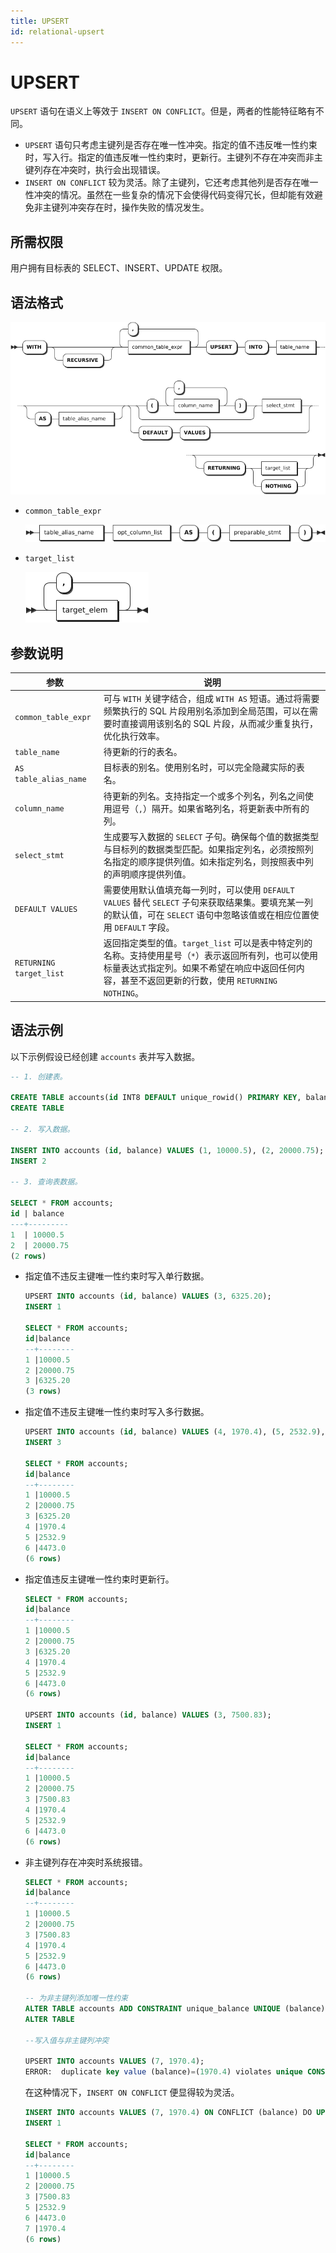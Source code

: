 ```yaml
---
title: UPSERT
id: relational-upsert
---
```


# UPSERT

`UPSERT` 语句在语义上等效于 `INSERT ON CONFLICT`。但是，两者的性能特征略有不同。

- `UPSERT` 语句只考虑主键列是否存在唯一性冲突。指定的值不违反唯一性约束时，写入行。指定的值违反唯一性约束时，更新行。主键列不存在冲突而非主键列存在冲突时，执行会出现错误。
- `INSERT ON CONFLICT` 较为灵活。除了主键列，它还考虑其他列是否存在唯一性冲突的情况。虽然在一些复杂的情况下会使得代码变得冗长，但却能有效避免非主键列冲突存在时，操作失败的情况发生。

## 所需权限

用户拥有目标表的 SELECT、INSERT、UPDATE 权限。

## 语法格式

![](../../../static/sql-reference/AExgblNWSoRmDKxBhxNcz8V7nod.png)

- `common_table_expr`

    ![](../../../static/sql-reference/QiRPb7cOXoZvlix9J1occRfinpb.png)

- `target_list`

    ![](../../../static/sql-reference/CVUabRcaqojAxXxeTBDcwgRpnHK.png)

## 参数说明

| 参数 | 说明 |
| --- | --- |
| `common_table_expr` |可与 `WITH` 关键字结合，组成 `WITH AS` 短语。通过将需要频繁执行的 SQL 片段用别名添加到全局范围，可以在需要时直接调用该别名的 SQL 片段，从而减少重复执行，优化执行效率。 |
| `table_name` |待更新的行的表名。 |
| `AS table_alias_name` |目标表的别名。使用别名时，可以完全隐藏实际的表名。 |
| `column_name` | 待更新的列名。支持指定一个或多个列名，列名之间使用逗号（`,`）隔开。如果省略列名，将更新表中所有的列。|
| `select_stmt` | 生成要写入数据的 `SELECT` 子句。确保每个值的数据类型与目标列的数据类型匹配。如果指定列名，必须按照列名指定的顺序提供列值。如未指定列名，则按照表中列的声明顺序提供列值。|
| `DEFAULT VALUES` | 需要使用默认值填充每一列时，可以使用 `DEFAULT VALUES` 替代 `SELECT` 子句来获取结果集。要填充某一列的默认值，可在 `SELECT` 语句中忽略该值或在相应位置使用 `DEFAULT` 字段。|
| `RETURNING target_list` |返回指定类型的值。`target_list` 可以是表中特定列的名称。支持使用星号（`*`）表示返回所有列，也可以使用标量表达式指定列。如果不希望在响应中返回任何内容，甚至不返回更新的行数，使用 `RETURNING NOTHING`。 |

## 语法示例

以下示例假设已经创建 `accounts` 表并写入数据。

```sql
-- 1. 创建表。

CREATE TABLE accounts(id INT8 DEFAULT unique_rowid() PRIMARY KEY, balance DECIMAL);
CREATE TABLE 

-- 2. 写入数据。

INSERT INTO accounts (id, balance) VALUES (1, 10000.5), (2, 20000.75);
INSERT 2

-- 3. 查询表数据。

SELECT * FROM accounts;                         
id | balance 
---+---------
1  | 10000.5 
2  | 20000.75
(2 rows)
```

- 指定值不违反主键唯一性约束时写入单行数据。

    ```sql
    UPSERT INTO accounts (id, balance) VALUES (3, 6325.20);
    INSERT 1

    SELECT * FROM accounts;
    id|balance 
    --+--------
    1 |10000.5 
    2 |20000.75
    3 |6325.20 
    (3 rows)
    ```

- 指定值不违反主键唯一性约束时写入多行数据。

    ```sql
    UPSERT INTO accounts (id, balance) VALUES (4, 1970.4), (5, 2532.9), (6, 4473.0);
    INSERT 3

    SELECT * FROM accounts;
    id|balance 
    --+--------
    1 |10000.5 
    2 |20000.75
    3 |6325.20 
    4 |1970.4  
    5 |2532.9  
    6 |4473.0  
    (6 rows)
    ```

- 指定值违反主键唯一性约束时更新行。

    ```sql
    SELECT * FROM accounts;
    id|balance 
    --+--------
    1 |10000.5 
    2 |20000.75
    3 |6325.20 
    4 |1970.4  
    5 |2532.9  
    6 |4473.0  
    (6 rows)

    UPSERT INTO accounts (id, balance) VALUES (3, 7500.83);
    INSERT 1

    SELECT * FROM accounts;
    id|balance 
    --+--------
    1 |10000.5 
    2 |20000.75
    3 |7500.83 
    4 |1970.4  
    5 |2532.9  
    6 |4473.0  
    (6 rows)
    ```

- 非主键列存在冲突时系统报错。

    ```sql
    SELECT * FROM accounts;
    id|balance 
    --+--------
    1 |10000.5 
    2 |20000.75
    3 |7500.83 
    4 |1970.4  
    5 |2532.9  
    6 |4473.0  
    (6 rows)

    -- 为非主键列添加唯一性约束
    ALTER TABLE accounts ADD CONSTRAINT unique_balance UNIQUE (balance);
    ALTER TABLE

    --写入值与非主键列冲突

    UPSERT INTO accounts VALUES (7, 1970.4);
    ERROR:  duplicate key value (balance)=(1970.4) violates unique CONSTRAINT "accounts_balance_key"
    ```

    在这种情况下，`INSERT ON CONFLICT` 便显得较为灵活。

    ```sql
    INSERT INTO accounts VALUES (7, 1970.4) ON CONFLICT (balance) DO UPDATE SET id = excluded.id;
    INSERT 1

    SELECT * FROM accounts;
    id|balance 
    --+--------
    1 |10000.5 
    2 |20000.75
    3 |7500.83 
    5 |2532.9  
    6 |4473.0  
    7 |1970.4  
    (6 rows)
    ```
